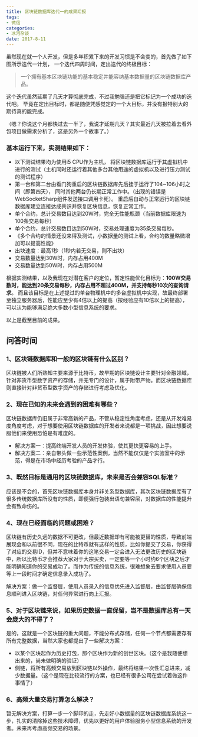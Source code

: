 ```yaml
---
title: 区块链数据库迭代一的成果汇报
tags:
- 微信
categories:
- 冰河杂谈
date: 2017-8-11
---
```


虽然现在就一个人开发，但是多年积累下来的开发习惯是不会变的，首先做了如下图所示迭代一计划，
一个迭代四周时间，定出迭代的终极目标：

> 一个拥有基本区块链功能的基本稳定并能容纳基本数据量的区块链数据库产品。
 

这个迭代虽然延期了几天才算彻底完成，不过我勉强还是把它标记为一个成功的迭代吧。
毕竟在定出目标时，都是随便凭感觉定的一个大目标，并没有报特别大的期待真的能完成。

（嗯？你说这个月都快过去一半了，我说才延期几天？其实最近几天被拉着去看外包项目做需求分析了，这是另外一个故事了。）

 
### 基本运行下来，实测结果如下：

* 以下测试结果均为使用i5 CPU作为主机，
  将区块链数据库运行于其虚拟机中进行的测试（主机同时还运行着其他多台其他用途的虚拟机以及进行压力测试的测试程序）
* 第一台和第二台由看门狗重启的区块链数据库先后挂于运行了104~106小时之间（即第四天），
  同时其他两台仍长期正常工作中。（出现的错误是WebSocketSharp组件发送接口调用卡死）。
  重启后自动与正常运行的区块链数据库建立连接达成共识并恢复区块信息，恢复正常工作。
* 单个合约，总计交易数目达到20W时，完全无性能瓶颈（当前数据库限速为100条交易每秒）
* 单个合约，总计交易数目达到50W时，交易处理速度为35条交易每秒。
* 《多个合约的情景还没来得及测试，小数据量的测试上看，合约的数量略微增加可以提高性能》
* 出块速度：最高1秒（1秒内若无交易，则不出块）
* 交易数量达到30W时，内存占用400M
* 交易数量达到50W时，内存占用500M
 
根据实测结果，以及我现在对潜在客户的定位，暂定性能优化目标为：**100W交易数时，能达到20条交易每秒，内存占用不超过400M，并支持每秒10次的查询请求**。
而且该目标是在上述提过的单台物理机中的多台虚拟机中实现，故最终部署至独立服务器后，性能应至少有4倍以上的提高（按经验应有10倍以上的提高），可以认为能够满足绝大多数小型信息系统的要求。
 
以上是截至目前的成果。

## 问答时间
 
### 1、区块链数据库和一般的区块链有什么区别？

区块链被人们所熟知主要来源于比特币，故早期的区块链设计主要针对金融领域，针对非货币型数字资产的存储，并无专门的设计，属于附带产物。而区块链数据库则直接针对非货币型数字资产的存储进行考虑及优化。
 
### 2、现在已知的未来会遇到的困难有哪些？

区块链数据库仍旧属于非常高新的产品，不管从稳定性角度考虑，还是从开发难易度角度考虑，对于想要使用区块链数据库的开发者来说都是一项挑战，因此想要说服他们来使用恐怕是有难度的。

* 解决方案一：提高终端开发人员的开发体验，使其更快更容易的上手。
* 解决方案二：亲自带头做一些示范性案例，当然不能仅仅是个实验室中的示范，得是在市场中经历考验的产品才行。
 
### 3、既然目标是通用的区块链数据库，未来是否会兼容SQL标准？

应该是不会的，首先区块链数据库本身并非关系型数据库，其次区块链数据库有了很多传统数据库所没有的性质，即便强行包装出语句兼容层，对数据库的性能提升会有致命伤的。
 
### 4、现在已经面临的问题或困难？

区块链有历史久远的数据不可更改，但最近数据却有可能被更替的性质，导致前端展现会和以前很不同，现在的比特币就有这样的性质，比如你提交了交易，你获得了对应的交易ID，但并不意味着你的这笔交易一定会进入无法更改历史的区块链中，所以比特币才会推荐大家对于大宗买卖，一定要等一个小时约6个区块之后才能明确知道你的交易成功了。而作为传统的信息系统，很难想象去要求使用人员要等上一段时间才确定信息录入成功了。

解决方案：做一个监督层，使用人员录入的信息优先进入监督层，由监督层确保信息顺利进入区块链，对任何异常进行向上汇报。
 
### 5、对于区块链来说，如果历史数据一直保留，岂不是数据库总有一天会庞大的不得了？

是的，这就是一个区块链的重大问题，不能分布式存储，任何一个节点都需要存有所有完整数据，当然大家也都提出了一些解决方案：
* 以某个区块起作为历史打包，那个区块作为新的创世区块。（这个是我随便想出来的，尚未做明确的验证）
* 侧链，将所有高频交易放到区块链以外操作，最终将结果一次性汇总进来，减少数据量。（这个是现在比较流行的方案，也已经有很多公司在尝试着做这件事情了）
 
### 6、高频大量交易打算怎么解决？

暂无解决方案，打算一步一个脚印的走，先走好小数据量的区块链数据库系统这一步，扎实的清除掉这些技术障碍，优先以更好的用户体验服务小型信息系统的开发者。未来再考虑高频交易的场景。
